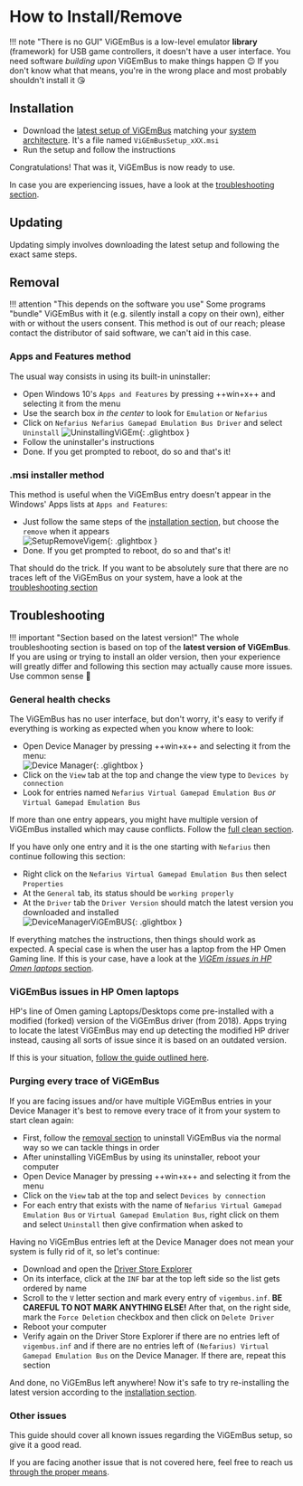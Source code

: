# How to Install/Remove

!!! note "There is no GUI"
    ViGEmBus is a low-level emulator **library** (framework) for USB game controllers, it doesn't have a user interface. You need software *building upon* ViGEmBus to make things happen 😉 If you don't know what that means, you're in the wrong place and most probably shouldn't install it 😘

## Installation

- Download the [latest setup of ViGEmBus](https://github.com/ViGEm/ViGEmBus/releases) matching your [system architecture](https://vigem.org/research/How-to-check-architecture/). It's a file named `ViGEmBusSetup_xXX.msi`
- Run the setup and follow the instructions

Congratulations! That was it, ViGEmBus is now ready to use.

In case you are experiencing issues, have a look at the [troubleshooting section](#Troubleshooting).

## Updating

Updating simply involves downloading the latest setup and following the exact same steps.

## Removal

!!! attention "This depends on the software you use"
    Some programs "bundle" ViGEmBus with it (e.g. silently install a copy on their own), either with or without the users consent. This method is out of our reach; please contact the distributor of said software, we can't aid in this case.

### Apps and Features method

The usual way consists in using its built-in uninstaller:

- Open Windows 10's `Apps and Features` by pressing ++win+x++ and selecting it from the menu
- Use the search box _in the center_ to look for `Emulation` or `Nefarius`
- Click on `Nefarius Nefarius Gamepad Emulation Bus Driver` and select `Uninstall`
![UninstallingViGEm](images/UninstallingViGEm.png){: .glightbox }  
- Follow the uninstaller's instructions
- Done. If you get prompted to reboot, do so and that's it!

### .msi installer method

This method is useful when the ViGEmBus entry doesn't appear in the Windows' Apps lists at `Apps and Features`:

- Just follow the same steps of the [installation section](#installation), but choose the `remove` when it appears  
![SetupRemoveVigem](images/SetupRemoveVigem.png){: .glightbox }  
- Done. If you get prompted to reboot, do so and that's it!

That should do the trick. If you want to be absolutely sure that there are no traces left of the ViGEmBus on your system, have a look at the [troubleshooting section](#troubleshooting)

## Troubleshooting

!!! important "Section based on the latest version!"
    The whole troubleshooting section is based on top of the __latest version of ViGEmBus__. If you are using or trying to install an older version, then your experience will greatly differ and following this section may actually cause more issues. Use common sense 🙂

### General health checks

The ViGEmBus has no user interface, but don't worry, it's easy to verify if everything is working as expected when you know where to look:

- Open Device Manager by pressing ++win+x++ and selecting it from the menu:  
![Device Manager](images/6dCenuSsFr.png){: .glightbox }  
- Click on the `View` tab at the top and change the view type to `Devices by connection`
- Look for entries named `Nefarius Virtual Gamepad Emulation Bus` _or_ `Virtual Gamepad Emulation Bus`

If more than one entry appears, you might have multiple version of ViGEmBus installed which may cause conflicts. Follow the [full clean section](#purging-every-trace-of-vigembus).

If you have only one entry and it is the one starting with `Nefarius` then continue following this section:

- Right click on the `Nefarius Virtual Gamepad Emulation Bus` then select `Properties`
- At the `General` tab, its status should be `working properly`
- At the `Driver` tab the `Driver Version` should match the latest version you downloaded and installed  
![DeviceManagerViGEmBUS](images/DeviceManagerViGEmBUS.png){: .glightbox }  

If everything matches the instructions, then things should work as expected. A special case is when the user has a laptop from the HP Omen Gaming line. If this is your case, have a look at the [_ViGEm issues in HP Omen laptops_ section](#vigem-issues-in-hp-omen-laptops).

### ViGEmBus issues in HP Omen laptops

HP's line of Omen gaming Laptops/Desktops come pre-installed with a modified (forked) version of the ViGEmBus driver (from 2018). Apps trying to locate the latest ViGEmBus may end up detecting the modified HP driver instead, causing all sorts of issue since it is based on an outdated version.

If this is your situation, [follow the guide outlined here](https://github.com/ViGEm/ViGEmBus/issues/99).

### Purging every trace of ViGEmBus

If you are facing issues and/or have multiple ViGEmBus entries in your Device Manager it's best to remove every trace of it from your system to start clean again:

- First, follow the [removal section](#removal) to uninstall ViGEmBus via the normal way so we can tackle things in order
- After uninstalling ViGEmBus by using its uninstaller, reboot your computer
- Open Device Manager by pressing ++win+x++ and selecting it from the menu
- Click on the `View` tab at the top and select `Devices by connection`
- For each entry that exists with the name of `Nefarius Virtual Gamepad Emulation Bus` or `Virtual Gamepad Emulation Bus`, right click on them and select `Uninstall` then give confirmation when asked to

Having no ViGEmBus entries left at the Device Manager does not mean your system is fully rid of it, so let's continue:

- Download and open the [Driver Store Explorer](https://github.com/lostindark/DriverStoreExplorer/releases)
- On its interface, click at the `INF` bar at the top left side so the list gets ordered by name
- Scroll to the `V` letter section and mark every entry of `vigembus.inf`. __BE CAREFUL TO NOT MARK ANYTHING ELSE!__ After that, on the right side, mark the `Force Deletion` checkbox and then click on `Delete Driver`
- Reboot your computer
- Verify again on the Driver Store Explorer if there are no entries left of `vigembus.inf` and if there are no entries left of `(Nefarius) Virtual Gamepad Emulation Bus` on the Device Manager. If there are, repeat this section

And done, no ViGEmBus left anywhere! Now it's safe to try re-installing the latest version according to the [installation section](#installation).

### Other issues

This guide should cover all known issues regarding the ViGEmBus setup, so give it a good read.

If you are facing another issue that is not covered here, feel free to reach us [through the proper means](https://vigem.org/Community-Support/).
